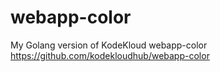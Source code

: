 # webapp-color
My Golang version of KodeKloud webapp-color
https://github.com/kodekloudhub/webapp-color
